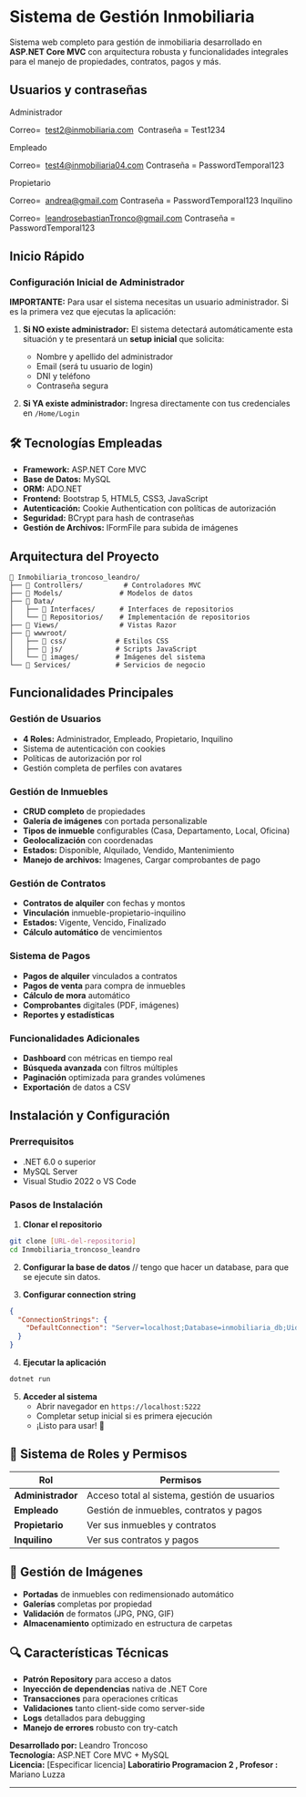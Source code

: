 # Sistema de Gestión Inmobiliaria

Sistema web completo para gestión de inmobiliaria desarrollado en **ASP.NET Core MVC** con arquitectura robusta y funcionalidades integrales para el manejo de propiedades, contratos, pagos y más.

## Usuarios y contraseñas

Administrador 

Correo=  test2@inmobiliaria.com 
Contraseña = Test1234

Empleado 

Correo=  test4@inmobiliaria04.com
Contraseña = PasswordTemporal123

Propietario

Correo=  andrea@gmail.com
Contraseña = PasswordTemporal123
Inquilino

Correo=  leandrosebastianTronco@gmail.com
Contraseña = PasswordTemporal123

##  Inicio Rápido

###  Configuración Inicial de Administrador

**IMPORTANTE:** Para usar el sistema necesitas un usuario administrador. Si es la primera vez que ejecutas la aplicación:

1. **Si NO existe administrador:** El sistema detectará automáticamente esta situación y te presentará un **setup inicial** que solicita:
   - Nombre y apellido del administrador
   - Email (será tu usuario de login)
   - DNI y teléfono
   - Contraseña segura

2. **Si YA existe administrador:** Ingresa directamente con tus credenciales en `/Home/Login`

## 🛠️ Tecnologías Empleadas

- **Framework:** ASP.NET Core MVC
- **Base de Datos:** MySQL
- **ORM:** ADO.NET 
- **Frontend:** Bootstrap 5, HTML5, CSS3, JavaScript
- **Autenticación:** Cookie Authentication con políticas de autorización
- **Seguridad:** BCrypt para hash de contraseñas
- **Gestión de Archivos:** IFormFile para subida de imágenes

##  Arquitectura del Proyecto

```
📁 Inmobiliaria_troncoso_leandro/
├── 📁 Controllers/          # Controladores MVC
├── 📁 Models/              # Modelos de datos
├── 📁 Data/
│   ├── 📁 Interfaces/      # Interfaces de repositorios
│   └── 📁 Repositorios/    # Implementación de repositorios
├── 📁 Views/               # Vistas Razor
├── 📁 wwwroot/
│   ├── 📁 css/            # Estilos CSS
│   ├── 📁 js/             # Scripts JavaScript
│   └── 📁 images/         # Imágenes del sistema
└── 📁 Services/           # Servicios de negocio
```

##  Funcionalidades Principales

###  Gestión de Usuarios
- **4 Roles:** Administrador, Empleado, Propietario, Inquilino
- Sistema de autenticación con cookies
- Políticas de autorización por rol
- Gestión completa de perfiles con avatares

###  Gestión de Inmuebles
- **CRUD completo** de propiedades
- **Galería de imágenes** con portada personalizable
- **Tipos de inmueble** configurables (Casa, Departamento, Local, Oficina)
- **Geolocalización** con coordenadas
- **Estados:** Disponible, Alquilado, Vendido, Mantenimiento
- **Manejo de archivos:** Imagenes, Cargar comprobantes de pago

###  Gestión de Contratos
- **Contratos de alquiler** con fechas y montos
- **Vinculación** inmueble-propietario-inquilino
- **Estados:** Vigente, Vencido, Finalizado
- **Cálculo automático** de vencimientos

###  Sistema de Pagos
- **Pagos de alquiler** vinculados a contratos
- **Pagos de venta** para compra de inmuebles
- **Cálculo de mora** automático
- **Comprobantes** digitales (PDF, imágenes)
- **Reportes y estadísticas**

###  Funcionalidades Adicionales
- **Dashboard** con métricas en tiempo real
- **Búsqueda avanzada** con filtros múltiples
- **Paginación** optimizada para grandes volúmenes
- **Exportación** de datos a CSV


## Instalación y Configuración

### Prerrequisitos
- .NET 6.0 o superior
- MySQL Server
- Visual Studio 2022 o VS Code

### Pasos de Instalación

1. **Clonar el repositorio**
```bash
git clone [URL-del-repositorio]
cd Inmobiliaria_troncoso_leandro
```

2. **Configurar la base de datos**
   // tengo que hacer un database, para que se ejecute sin datos.

3. **Configurar connection string**
```json
{
  "ConnectionStrings": {
    "DefaultConnection": "Server=localhost;Database=inmobiliaria_db;Uid=tu_usuario;Pwd=;"
  }
}
```

4. **Ejecutar la aplicación**
```bash
dotnet run
```

5. **Acceder al sistema**
   - Abrir navegador en `https://localhost:5222`
   - Completar setup inicial si es primera ejecución
   - ¡Listo para usar! 🎉

## 🔐 Sistema de Roles y Permisos

| Rol | Permisos |
|-----|----------|
| **Administrador** | Acceso total al sistema, gestión de usuarios |
| **Empleado** | Gestión de inmuebles, contratos y pagos |
| **Propietario** | Ver sus inmuebles y contratos |
| **Inquilino** | Ver sus contratos y pagos |

## 📸 Gestión de Imágenes

- **Portadas** de inmuebles con redimensionado automático
- **Galerías** completas por propiedad
- **Validación** de formatos (JPG, PNG, GIF)
- **Almacenamiento** optimizado en estructura de carpetas

## 🔍 Características Técnicas

- **Patrón Repository** para acceso a datos
- **Inyección de dependencias** nativa de .NET Core
- **Transacciones** para operaciones críticas
- **Validaciones** tanto client-side como server-side
- **Logs** detallados para debugging
- **Manejo de errores** robusto con try-catch



**Desarrollado por:** Leandro Troncoso  
**Tecnología:** ASP.NET Core MVC + MySQL  
**Licencia:** [Especificar licencia]
**Laboratirio Programacion 2 , Profesor :** Mariano Luzza

---

